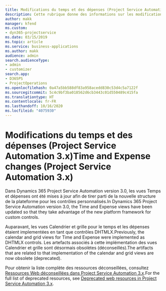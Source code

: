 ```yaml
---
title: Modifications du temps et des dépenses (Project Service Automation 3.x)
description: Cette rubrique donne des informations sur les modifications de la solution pour le temps et les dépenses.
author: makk
manager: kfend
ms.custom:
- dyn365-projectservice
ms.date: 03/15/2019
ms.topic: article
ms.service: business-applications
ms.author: makk
audience: admin
search.audienceType:
- admin
- customizer
search.app:
- D365PS
- ProjectOperations
ms.openlocfilehash: 0a47a5bb588df83a958acedd830c53d4c5a7122f
ms.sourcegitcommit: 5c4c9bf3ba018562d6cb3443c01d550489c415fa
ms.translationtype: HT
ms.contentlocale: fr-FR
ms.lasthandoff: 10/16/2020
ms.locfileid: "4075930"
---
```

# <a name="time-and-expense-changes-project-service-automation-3x"></a><span data-ttu-id="122b2-103">Modifications du temps et des dépenses (Project Service Automation 3.x)</span><span class="sxs-lookup"><span data-stu-id="122b2-103">Time and Expense changes (Project Service Automation 3.x)</span></span>

<span data-ttu-id="122b2-104">Dans Dynamics 365 Project Service Automation version 3.0, les vues Temps et dépenses ont été mises à jour afin de tirer parti de la nouvelle structure de la plateforme pour les contrôles personnalisés.</span><span class="sxs-lookup"><span data-stu-id="122b2-104">In Dynamics 365 Project Service Automation version 3.0, the Time and Expense views have been updated so that they take advantage of the new platform framework for custom controls.</span></span>

<span data-ttu-id="122b2-105">Auparavant, les vues Calendrier et grille pour le temps et les dépenses étaient implementées en tant que contrôles DHTMLX.</span><span class="sxs-lookup"><span data-stu-id="122b2-105">Previously, the calendar and grid views for Time and Expense were implemented as DHTMLX controls.</span></span> <span data-ttu-id="122b2-106">Les artefacts associés à cette implémentation des vues Calendrier et grille sont désormais obsolètes (déconseillés).</span><span class="sxs-lookup"><span data-stu-id="122b2-106">The artifacts that are related to that implementation of the calendar and grid views are now obsolete (deprecated).</span></span>

<span data-ttu-id="122b2-107">Pour obtenir la liste complète des ressources déconseillées, consultez [Ressources Web déconseillées dans Project Service Automation 3.x](web-resources-deprecated-v3.x.md).</span><span class="sxs-lookup"><span data-stu-id="122b2-107">For the full list of deprecated resources, see [Deprecated web resources in Project Service Automation 3.x](web-resources-deprecated-v3.x.md).</span></span>
